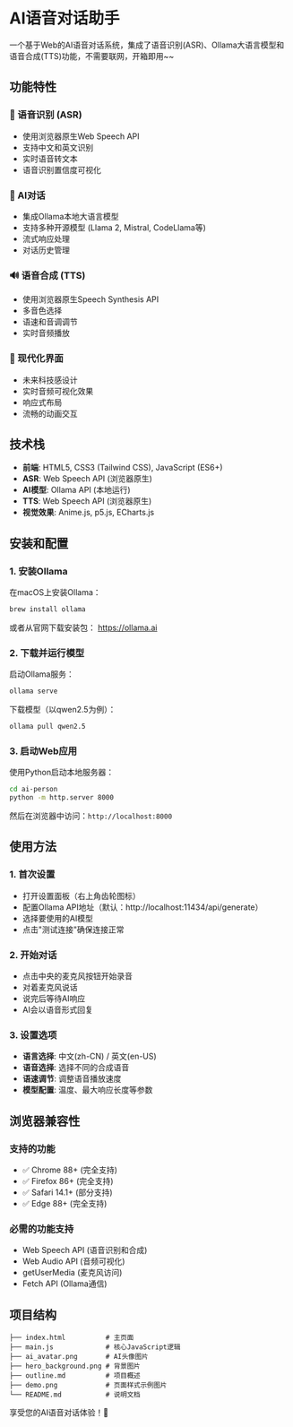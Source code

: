 # AI语音对话助手

一个基于Web的AI语音对话系统，集成了语音识别(ASR)、Ollama大语言模型和语音合成(TTS)功能，不需要联网，开箱即用~~

## 功能特性

### 🎤 语音识别 (ASR)
- 使用浏览器原生Web Speech API
- 支持中文和英文识别
- 实时语音转文本
- 语音识别置信度可视化

### 🤖 AI对话
- 集成Ollama本地大语言模型
- 支持多种开源模型 (Llama 2, Mistral, CodeLlama等)
- 流式响应处理
- 对话历史管理

### 🔊 语音合成 (TTS)
- 使用浏览器原生Speech Synthesis API
- 多音色选择
- 语速和音调调节
- 实时音频播放

### 🎨 现代化界面
- 未来科技感设计
- 实时音频可视化效果
- 响应式布局
- 流畅的动画交互

## 技术栈

- **前端**: HTML5, CSS3 (Tailwind CSS), JavaScript (ES6+)
- **ASR**: Web Speech API (浏览器原生)
- **AI模型**: Ollama API (本地运行)
- **TTS**: Web Speech API (浏览器原生)
- **视觉效果**: Anime.js, p5.js, ECharts.js

## 安装和配置

### 1. 安装Ollama

在macOS上安装Ollama：

```bash
brew install ollama
```

或者从官网下载安装包：
https://ollama.ai

### 2. 下载并运行模型

启动Ollama服务：
```bash
ollama serve
```

下载模型（以qwen2.5为例）：
```bash
ollama pull qwen2.5
```

### 3. 启动Web应用

使用Python启动本地服务器：

```bash
cd ai-person
python -m http.server 8000
```

然后在浏览器中访问：`http://localhost:8000`

## 使用方法

### 1. 首次设置
- 打开设置面板（右上角齿轮图标）
- 配置Ollama API地址（默认：http://localhost:11434/api/generate）
- 选择要使用的AI模型
- 点击"测试连接"确保连接正常

### 2. 开始对话
- 点击中央的麦克风按钮开始录音
- 对着麦克风说话
- 说完后等待AI响应
- AI会以语音形式回复

### 3. 设置选项
- **语言选择**: 中文(zh-CN) / 英文(en-US)
- **语音选择**: 选择不同的合成语音
- **语速调节**: 调整语音播放速度
- **模型配置**: 温度、最大响应长度等参数

## 浏览器兼容性

### 支持的功能
- ✅ Chrome 88+ (完全支持)
- ✅ Firefox 86+ (完全支持)
- ✅ Safari 14.1+ (部分支持)
- ✅ Edge 88+ (完全支持)

### 必需的功能支持
- Web Speech API (语音识别和合成)
- Web Audio API (音频可视化)
- getUserMedia (麦克风访问)
- Fetch API (Ollama通信)

## 项目结构

```
├── index.html          # 主页面
├── main.js             # 核心JavaScript逻辑
├── ai_avatar.png       # AI头像图片
├── hero_background.png # 背景图片
├── outline.md          # 项目概述
├── demo.png            # 页面样式示例图片
└── README.md           # 说明文档
```

享受您的AI语音对话体验！🎉
